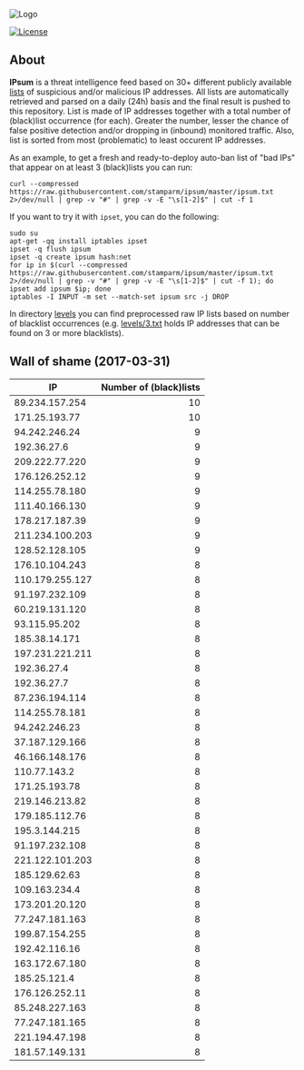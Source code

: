 ![Logo](logo.png)

[![License](https://img.shields.io/badge/license-Public_domain-red.svg)](https://wiki.creativecommons.org/wiki/Public_domain)

About
----

**IPsum** is a threat intelligence feed based on 30+ different publicly available [lists](https://github.com/stamparm/maltrail) of suspicious and/or malicious IP addresses. All lists are automatically retrieved and parsed on a daily (24h) basis and the final result is pushed to this repository. List is made of IP addresses together with a total number of (black)list occurrence (for each). Greater the number, lesser the chance of false positive detection and/or dropping in (inbound) monitored traffic. Also, list is sorted from most (problematic) to least occurent IP addresses.

As an example, to get a fresh and ready-to-deploy auto-ban list of "bad IPs" that appear on at least 3 (black)lists you can run:

```
curl --compressed https://raw.githubusercontent.com/stamparm/ipsum/master/ipsum.txt 2>/dev/null | grep -v "#" | grep -v -E "\s[1-2]$" | cut -f 1
```

If you want to try it with `ipset`, you can do the following:

```
sudo su
apt-get -qq install iptables ipset
ipset -q flush ipsum
ipset -q create ipsum hash:net
for ip in $(curl --compressed https://raw.githubusercontent.com/stamparm/ipsum/master/ipsum.txt 2>/dev/null | grep -v "#" | grep -v -E "\s[1-2]$" | cut -f 1); do ipset add ipsum $ip; done
iptables -I INPUT -m set --match-set ipsum src -j DROP
```

In directory [levels](levels) you can find preprocessed raw IP lists based on number of blacklist occurrences (e.g. [levels/3.txt](levels/3.txt) holds IP addresses that can be found on 3 or more blacklists).

Wall of shame (2017-03-31)
----

|IP|Number of (black)lists|
|---|--:|
89.234.157.254|10
171.25.193.77|10
94.242.246.24|9
192.36.27.6|9
209.222.77.220|9
176.126.252.12|9
114.255.78.180|9
111.40.166.130|9
178.217.187.39|9
211.234.100.203|9
128.52.128.105|9
176.10.104.243|8
110.179.255.127|8
91.197.232.109|8
60.219.131.120|8
93.115.95.202|8
185.38.14.171|8
197.231.221.211|8
192.36.27.4|8
192.36.27.7|8
87.236.194.114|8
114.255.78.181|8
94.242.246.23|8
37.187.129.166|8
46.166.148.176|8
110.77.143.2|8
171.25.193.78|8
219.146.213.82|8
179.185.112.76|8
195.3.144.215|8
91.197.232.108|8
221.122.101.203|8
185.129.62.63|8
109.163.234.4|8
173.201.20.120|8
77.247.181.163|8
199.87.154.255|8
192.42.116.16|8
163.172.67.180|8
185.25.121.4|8
176.126.252.11|8
85.248.227.163|8
77.247.181.165|8
221.194.47.198|8
181.57.149.131|8
